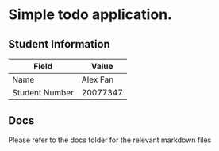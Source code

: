 # Simple todo application.

## Student Information

| Field          | Value    |
|----------------|----------|
| Name           | Alex Fan |
| Student Number | 20077347 |

## Docs

Please refer to the docs folder for the relevant markdown files